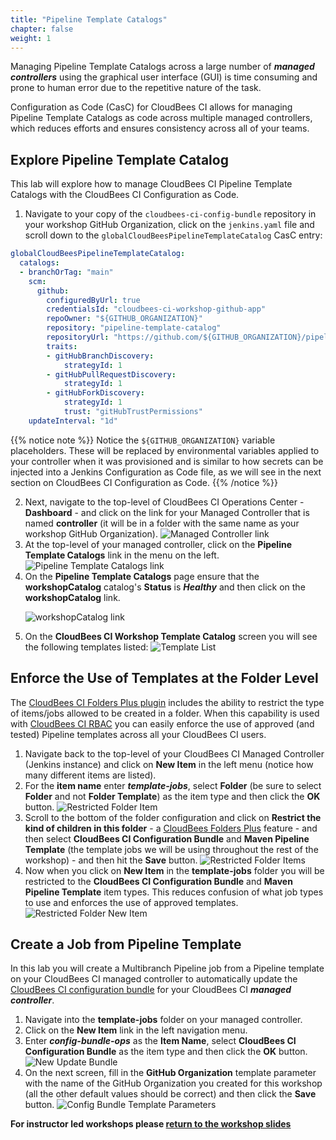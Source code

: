 ```yaml
---
title: "Pipeline Template Catalogs"
chapter: false
weight: 1
---
```


Managing Pipeline Template Catalogs across a large number of ***managed controllers*** using the graphical user interface (GUI) is time consuming and prone to human error due to the repetitive nature of the task.

Configuration as Code (CasC) for CloudBees CI allows for managing Pipeline Template Catalogs as code across multiple managed controllers, which reduces efforts and ensures consistency across all of your teams.


## Explore Pipeline Template Catalog
This lab will explore how to manage CloudBees CI Pipeline Template Catalogs with the CloudBees CI Configuration as Code. 

1. Navigate to your copy of the `cloudbees-ci-config-bundle` repository in your workshop GitHub Organization, click on the `jenkins.yaml` file and scroll down to the `globalCloudBeesPipelineTemplateCatalog` CasC entry:

```yaml
globalCloudBeesPipelineTemplateCatalog:
  catalogs:
  - branchOrTag: "main"
    scm:
      github:
        configuredByUrl: true
        credentialsId: "cloudbees-ci-workshop-github-app"
        repoOwner: "${GITHUB_ORGANIZATION}"
        repository: "pipeline-template-catalog"
        repositoryUrl: "https://github.com/${GITHUB_ORGANIZATION}/pipeline-template-catalog.git"
        traits:
        - gitHubBranchDiscovery:
            strategyId: 1
        - gitHubPullRequestDiscovery:
            strategyId: 1
        - gitHubForkDiscovery:
            strategyId: 1
            trust: "gitHubTrustPermissions"
    updateInterval: "1d"
```

{{% notice note %}}
Notice the `${GITHUB_ORGANIZATION}` variable placeholders. These will be replaced by environmental variables applied to your controller when it was provisioned and is similar to how secrets can be injected into a Jenkins Configuration as Code file, as we will see in the next section on CloudBees CI Configuration as Code.
{{% /notice %}}

2. Next, navigate to the top-level of CloudBees CI Operations Center - **Dashboard** - and click on the link for your Managed Controller that is named **controller** (it will be in a folder with the same name as your workshop GitHub Organization). ![Managed Controller link](managed-controller-link.png?width=60pc)
3. At the top-level of your managed controller, click on the **Pipeline Template Catalogs** link in the menu on the left. ![Pipeline Template Catalogs link](catalog-link.png?width=40pc)
4. On the **Pipeline Template Catalogs** page ensure that the **workshopCatalog** catalog's **Status** is ***Healthy*** and then click on the **workshopCatalog** link. <p>![workshopCatalog link](workshopcatalog-link.png?width=50pc)
5.  On the **CloudBees CI Workshop Template Catalog** screen you will see the following templates listed: ![Template List](workshop-template-list.png?width=50pc)

## Enforce the Use of Templates at the Folder Level
The [CloudBees CI Folders Plus plugin](https://docs.cloudbees.com/docs/cloudbees-ci/latest/cloud-secure-guide/folders-plus) includes the ability to restrict the type of items/jobs allowed to be created in a folder. When this capability is used with [CloudBees CI RBAC](https://docs.beescloud.com/docs/cloudbees-ci/latest/cloud-secure-guide/rbac) you can easily enforce the use of approved (and tested) Pipeline templates across all your CloudBees CI users.

1. Navigate back to the top-level of your CloudBees CI Managed Controller (Jenkins instance) and click on **New Item** in the left menu (notice how many different items are listed).
2. For the **item name** enter ***template-jobs***, select **Folder** (be sure to select **Folder** and not **Folder Template**) as the item type and then click the **OK** button. ![Restricted Folder Item](new-folder-click.png?width=50pc)
3. Scroll to the bottom of the folder configuration and click on **Restrict the kind of children in this folder** - a [CloudBees Folders Plus](https://docs.cloudbees.com/docs/cloudbees-core/latest/cloud-secure-guide/folders-plus) feature - and then select **CloudBees CI Configuration Bundle** and **Maven Pipeline Template** (the template jobs we will be using throughout the rest of the workshop) - and then hit the **Save** button. ![Restricted Folder Items](restricted-items-check.png?width=40pc)
4. Now when you click on **New Item** in the **template-jobs** folder you will be restricted to the **CloudBees CI Configuration Bundle** and **Maven Pipeline Template** item types. This reduces confusion of what job types to use and enforces the use of approved templates. ![Restricted Folder New Item](restricted-folder-new-item.png?width=30pc)

## Create a Job from Pipeline Template

In this lab you will create a Multibranch Pipeline job from a Pipeline template on your CloudBees CI managed controller to automatically update the [CloudBees CI configuration bundle](https://docs.cloudbees.com/docs/cloudbees-ci/latest/cloud-admin-guide/ci-casc-modern#_creating_a_configuration_bundle) for your CloudBees CI ***managed controller***.

1. Navigate into the **template-jobs** folder on your managed controller.
2. Click on the **New Item** link in the left navigation menu.
3. Enter ***config-bundle-ops*** as the **Item Name**, select **CloudBees CI Configuration Bundle** as the item type and then click the **OK** button. ![New Update Bundle](new-bundle-template-job.png?width=50pc)
4. On the next screen, fill in the **GitHub Organization** template parameter with the name of the GitHub Organization you created for this workshop (all the other default values should be correct) and then click the **Save** button. ![Config Bundle Template Parameters](bundle-template-params.png?width=50pc) 

**For instructor led workshops please <a href="https://cloudbees-days.github.io/cloudbees-field-workshops/cloudbees-ci/#pipeline-template-catalog-overview">return to the workshop slides</a>**   
